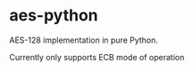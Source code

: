 # aes-python

AES-128 implementation in pure Python. 

Currently only supports ECB mode of operation
